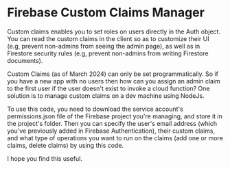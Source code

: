 # Firebase Custom Claims Manager

Custom claims enables you to set roles on users directly in the Auth object. You can read the custom claims in the client so as to customize their UI (e.g, prevent non-admins from seeing the admin page), as well as in Firestore security rules (e.g, prevent non-admins from writing Firestore documents).

Custom Claims (as of March 2024) can only be set programmatically. So if you have a new app with no users then how can you assign an admin claim to the first user if the user doesn't exist to invoke a cloud function? One solution is to manage custom claims on a dev machine using NodeJs. 

To use this code, you need to download the service account's permissions.json file of the Firebase project you're managing, and store it in the project's folder. Then you can specify the user's email address (which you've previously added in Firebase Authentication), their custom claims, and what type of operations you want to run on the claims (add one or more claims, delete claims) by using this code.

I hope you find this useful.
